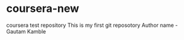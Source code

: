 # coursera-new
coursera test repository
This is my first git reposotory 
Author name - Gautam Kamble 
